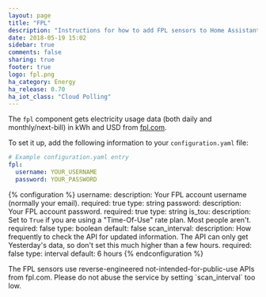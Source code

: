 ```yaml
---
layout: page
title: "FPL"
description: "Instructions for how to add FPL sensors to Home Assistant."
date: 2018-05-19 15:02
sidebar: true
comments: false
sharing: true
footer: true
logo: fpl.png
ha_category: Energy
ha_release: 0.70
ha_iot_class: "Cloud Polling"
---
```



The `fpl` component gets electricity usage data (both daily and monthly/next-bill) in kWh and USD from  [fpl.com](https://fpl.com).

To set it up, add the following information to your `configuration.yaml` file:

```yaml
# Example configuration.yaml entry
fpl:
  username: YOUR_USERNAME
  password: YOUR_PASSWORD
```

{% configuration %}
username:
  description: Your FPL account username (normally your email).
  required: true
  type: string
password:
  description: Your FPL account password.
  required: true
  type: string
is_tou:
  description: Set to `True` if you are using a "Time-Of-Use" rate plan. Most people aren't.
  required: false
  type: boolean
  default: false
scan_interval:
  description: How frequently to check the API for updated information. The API can only get Yesterday's data, so don't set this much higher than a few hours.
  required: false
  type: interval
  default: 6 hours
{% endconfiguration %}

<p class='note warning'>
The FPL sensors use reverse-engineered not-intended-for-public-use APIs from fpl.com. Please do not abuse the service by setting `scan_interval` too low.
</p>

